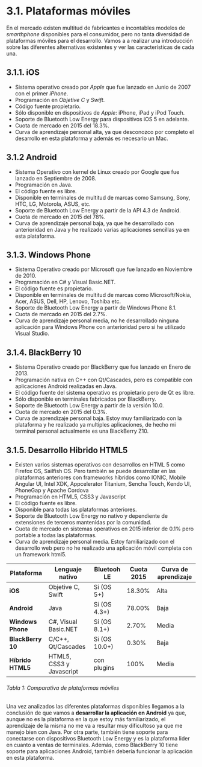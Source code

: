 # 3.1. Plataformas móviles

En el mercado existen multitud de fabricantes e incontables modelos de *smarthphone* disponibles para el consumidor, pero no tanta diversidad de plataformas móviles para el desarrollo. Vamos a a realizar una introducción sobre las diferentes alternativas existentes y ver las características de cada una.

## 3.1.1. iOS
- Sistema operativo creado por *Apple* que fue lanzado en Junio de 2007 con el primer *iPhone*.
- Programación en *Objetive C* y *Swift*.
- Código fuente propietario.
- Sólo disponible en dispositivos de *Apple*: iPhone, iPad y iPod Touch.
- Soporte de Bluetooth Low Energy para dispositivos iOS 5 en adelante.
- Cuota de mercado en 2015 del 18.3%.
- Curva de aprendizaje personal alta, ya que desconozco por completo el desarrollo en esta plataforma y además es necesario un Mac.


## 3.1.2 Android
- Sistema Operativo con kernel de Linux creado por Google que fue lanzado en Septiembre de 2008.
- Programación en Java.
- El código fuente es libre.
- Disponible en terminales de multitud de marcas como Samsung, Sony, HTC, LG, Motorola, ASUS, etc.
- Soporte de Bluetooth Low Energy a partir de la API 4.3 de Android.
- Cuota de mercado en 2015 del 78%.
- Curva de aprendizaje personal baja, ya que he desarrollado con anterioridad en Java y he realizado varias aplicaciones sencillas ya en esta plataforma.


## 3.1.3. Windows Phone
- Sistema Operativo creado por Microsoft que fue lanzado en Noviembre de 2010.
- Programación en C# y Visual Basic.NET.
- El código fuente es propietario.
- Disponible en terminales de multitud de marcas como Microsoft/Nokia, Acer, ASUS, Dell, HP, Lenovo, Toshiba etc.
- Soporte de Bluetooth Low Energy a partir de Windows Phone 8.1.
- Cuota de mercado en 2015 del 2.7%.
- Curva de aprendizaje personal media, no he desarrollado ninguna aplicación para Windows Phone con anterioridad pero si he utilizado Visual Studio.


## 3.1.4. BlackBerry 10
- Sistema Operativo creado por BlackBerry que fue lanzado en Enero de 2013.
- Programación nativa en C++ con Qt/Cascades, pero es compatible con aplicaciones Android realizadas en Java.
- El código fuente del sistema operativo es propietario pero de Qt es libre.
- Sólo disponible en terminales fabricados por BlackBerry.
- Soporte de Bluetooth Low Energy a partir de la versión 10.0.
- Cuota de mercado en 2015 del 0.3%.
- Curva de aprendizaje personal baja. Estoy muy familiarizado con la plataforma y he realizado ya multiples aplicaciones, de hecho mi terminal personal actualmente es una BlackBerry Z10.


## 3.1.5. Desarrollo Hibrido HTML5 
- Existen varios sistemas operativos con desarrollos en HTML 5 como Firefox OS, Sailfish OS. Pero también se puede desarrollar en las plataformas anteriores con frameworks híbridos como IONIC, Mobile Angular UI, Intel XDK, Appcelerator Titanium, Sencha Touch, Kendo UI, PhoneGap y Apache Cordova
- Programación en HTML5, CSS3 y Javascript
- El código fuente es libre.
- Disponible para todas las plataformas anteriores.
- Soporte de Bluetooth Low Energy no nativo y dependiente de extensiones de terceros mantenidas por la comunidad. 
- Cuota de mercado en sistemas operativos en 2015 inferior de 0.1% pero portable a todas las plataformas.
- Curva de aprendizaje personal media. Estoy familiarizado con el desarrollo web pero no he realizado una aplicación móvil completa con un framework html5.
 


| Plataforma        | Lenguaje nativo           | Bluetooh LE   | Cuota 2015 | Curva de aprendizaje |
| ----------------- | ------------------------- | ------------- | ---------- | -------------------- |
| **iOS**           |  Objetive C, Swift        | Si (OS 5+)    | 18.30%     | Alta                 |
| **Android**       |  Java                     | Si (OS 4.3+)  | 78.00%     | Baja                 |
| **Windows Phone** |  C#, Visual Basic.NET     | Si (OS 8.1+)  | 2.70%      | Media                |
| **BlackBerry 10** |  C/C++, Qt/Cascades       | Si (OS 10.0+) | 0.30%      | Baja                 |
| **Híbrido HTML5** |  HTML5, CSS3 y Javascript | con plugins   | 100%       | Media                |
###### *Tabla 1: Comparativa de plataformas móviles*


Una vez analizados las diferentes plataformas disponibles llegamos a la conclusión de que vamos a **desarrollar la aplicación en Android** ya que, aunque no es la plataforma en la que estoy más familiarizado, el aprendizaje de la misma no me va a resultar muy dificultoso ya que me manejo bien con Java. Por otra parte, también tiene soporte para conectarse con dispositivos Bluetooth Low Energy y es la plataforma lider en cuanto a ventas de terminales. Además, como BlackBerry 10 tiene soporte para aplicaciones Android, también debería funcionar la aplicación en esta plataforma.




